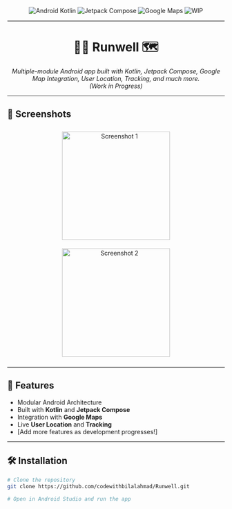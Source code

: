 <!-- Badges -->
<p align="center">
  <img src="https://img.shields.io/badge/Android-Kotlin-green?style=flat-square" alt="Android Kotlin"/>
  <img src="https://img.shields.io/badge/Jetpack%20Compose-%F0%9F%92%BB-blueviolet?style=flat-square" alt="Jetpack Compose"/>
  <img src="https://img.shields.io/badge/Google%20Maps-Integrated-blue?style=flat-square" alt="Google Maps"/>
  <img src="https://img.shields.io/badge/Status-Work%20in%20Progress-yellow?style=flat-square" alt="WIP"/>
</p>

<hr style="border: 1px solid #bbb;">

<h1 align="center">🏃‍♂️ <b>Runwell</b> 🗺️</h1>

<p align="center"><i>
Multiple-module Android app built with Kotlin, Jetpack Compose, Google Map Integration, User Location, Tracking, and much more.<br>
<em>(Work in Progress)</em>
</i></p>

---

## 📸 Screenshots

<p align="center">
  <img src="https://github.com/user-attachments/assets/a372142e-a70f-45be-9696-7b6158de9723" alt="Screenshot 1" width="250" style="margin: 10px;"/>
  <img src="https://github.com/user-attachments/assets/5fae26e6-04f8-4e87-833d-2e0c1bb3e4f3" alt="Screenshot 2" width="250" style="margin: 10px;"/>
</p>

---

## 🚀 **Features**

- Modular Android Architecture
- Built with **Kotlin** and **Jetpack Compose**
- Integration with **Google Maps**
- Live **User Location** and **Tracking**
- [Add more features as development progresses!]

---

## 🛠️ **Installation**

```bash
# Clone the repository
git clone https://github.com/codewithbilalahmad/Runwell.git

# Open in Android Studio and run the app
